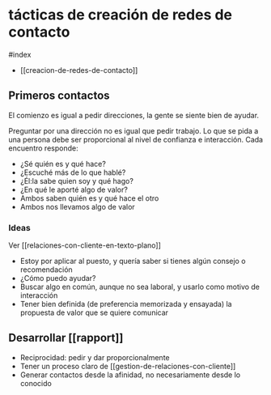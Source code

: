 # tácticas de creación de redes de contacto
#index 

- [[creacion-de-redes-de-contacto]]


## Primeros contactos

El comienzo es igual a pedir direcciones, la gente se siente bien de ayudar.

Preguntar por una dirección no es igual que pedir trabajo. Lo que se pida a una persona debe ser proporcional al nivel de confianza e interacción. Cada encuentro responde:

- ¿Sé quién es y qué hace?
- ¿Escuché más de lo que hablé?
- ¿Él:la sabe quien soy y qué hago?
- ¿En qué le aporté algo de valor?
- Ambos saben quién es y qué hace el otro
- Ambos nos llevamos algo de valor

### Ideas
Ver [[relaciones-con-cliente-en-texto-plano]]

- Estoy por aplicar al puesto, y quería saber si tienes algún consejo o recomendación
- ¿Cómo puedo ayudar?
- Buscar algo en común, aunque no sea laboral, y usarlo como motivo de interacción
- Tener bien definida (de preferencia memorizada y ensayada) la propuesta de valor que se quiere comunicar

## Desarrollar [[rapport]]

- Reciprocidad: pedir y dar proporcionalmente
- Tener un proceso claro de [[gestion-de-relaciones-con-cliente]]
- Generar contactos desde la afinidad, no necesariamente desde lo conocido

